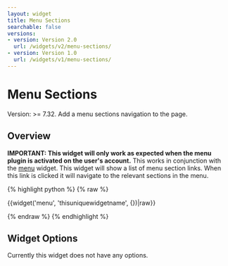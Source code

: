 ```yaml
---
layout: widget
title: Menu Sections
searchable: false
versions:
- version: Version 2.0
  url: /widgets/v2/menu-sections/
- version: Version 1.0
  url: /widgets/v1/menu-sections/
---
```


# Menu Sections

Version: >= 7.32. Add a menu sections navigation to the page.

## Overview

**IMPORTANT: This widget will only work as expected when the menu plugin is activated on the user's account.** This works in conjunction with the [menu](/widgets/v1/menu/) widget. This widget will show a list of menu section links. When this link is clicked it will navigate to the relevant sections in the menu.

{% highlight python %}
{% raw %}

{{widget('menu', 'thisuniquewidgetname', {})|raw}}

{% endraw %}
{% endhighlight %}

## Widget Options

Currently this widget does not have any options.
